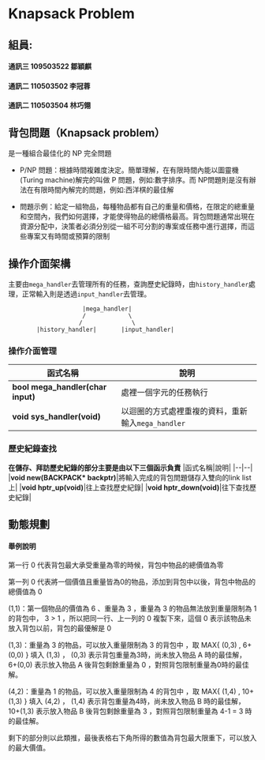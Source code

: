 # **Knapsack Problem**
## **組員:**
#### **通訊三 109503522 鄒穎麒**
#### **通訊二 110503502 李冠蓉**
#### **通訊二 110503504 林巧翎**

## 背包問題（Knapsack problem）
是一種組合最佳化的 NP 完全問題

* P/NP 問題：根據時間複雜度決定。簡單理解，在有限時間內能以圖靈機(Turing machine)解完的叫做 P 問題，例如:數字排序。而 NP問題則是沒有辦法在有限時間內解完的問題，例如:西洋棋的最佳解

* 問題示例：給定一組物品，每種物品都有自己的重量和價格，在限定的總重量和空間內，我們如何選擇，才能使得物品的總價格最高。背包問題通常出現在資源分配中，決策者必須分別從一組不可分割的專案或任務中進行選擇，而這些專案又有時間或預算的限制



## **操作介面架構**
主要由```mega_handler```去管理所有的任務，查詢歷史紀錄時，由```history_handler```處理，正常輸入則是透過```input_handler```去管理。
```
                     |mega_handler|
                     /            \
                    /              \
        |history_handler|       |input_handler|
```
### **操作介面管理**
|函式名稱|說明|
|--|--|
|**bool mega_handler(char input)**|處裡一個字元的任務執行|
|**void sys_handler(void)**|以迴圈的方式處裡重複的資料，重新輸入```mega_handler```|
### **歷史紀錄查找**
**在儲存、拜訪歷史紀錄的部分主要是由以下三個函示負責**
|函式名稱|說明|
|--|--|
|**void new(BACKPACK\* backptr)**|將輸入完成的背包問題儲存入雙向的link list上|
|**void hptr_up(void)**|往上查找歷史紀錄|
|**void hptr_down(void)**|往下查找歷史紀錄|
## 動態規劃

#### 舉例說明

第一行 0 代表背包最大承受重量為零的時候，背包中物品的總價值為零

第一列 0 代表將一個價值且重量皆為0的物品，添加到背包中以後，背包中物品的總價值為 0

(1,1)：第一個物品的價值為 6 、重量為 3 ，重量為 3 的物品無法放到重量限制為 1 的背包中， 3 > 1 ，所以把同一行、上一列的 0 複製下來，這個 0 表示該物品未放入背包以前，背包的最優解是 0

(1,3)：重量為 3 的物品，可以放入重量限制為 3 的背包中 ，取 MAX{ (0,3) , 6+(0,0) } 填入 (1,3) ， (0,3) 表示背包重量為3時，尚未放入物品 A 時的最佳解， 6+(0,0) 表示放入物品 A 後背包剩餘重量為 0 ，對照背包限制重量為0時的最佳解。

(4,2)：重量為 1 的物品，可以放入重量限制為 4 的背包中 ，取 MAX{ (1,4) , 10+(1,3) } 填入 (4,2) ， (1,4) 表示背包重量為4時，尚未放入物品 B 時的最佳解， 10+(1,3) 表示放入物品 B 後背包剩餘重量為 3 ，對照背包限制重量為 4-1 = 3 時的最佳解。

剩下的部分則以此類推，最後表格右下角所得的數值為背包最大限重下，可以放入的最大價值。
